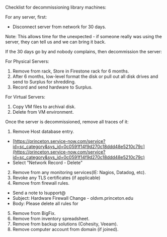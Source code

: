 Checklist for decommissioning library machines:

For any server, first:

* Disconnect server from network for 30 days.

Note: This allows time for the unexpected - if someone really was using the server, they can tell us and we can bring it back.

If the 30 days go by and nobody complains, then decommission the server:

For Physical Servers:
1. Remove from rack, Store in Firestone rack for 6 months.
2. After 6 months, low-level format the disk or pull out all disk drives and send to Surplus for shredding.
3. Record and send hardware to Surplus.

For Virtual Servers:
1. Copy VM files to archival disk.
2. Delete from VM environment.

Once the server is decommissioned, remove all traces of it:
1. Remove Host database entry.
  * [https://princeton.service-now.com/service?id=sc_category&sys_id=0c0591f14f9d270c18ddd48e5210c79c](https://princeton.service-now.com/service?id=sc_category&sys_id=0c0591f14f9d270c18ddd48e5210c79c)
  * Select "Network Record - Delete"
2. Remove from any monitoring services(IE: Nagios, Datadog, etc).
3. Revoke any TLS certificates (if applicable)
4. Remove from firewall rules.
  * Send a note to lsupport@ 
  * Subject: Hardware Firewall Change - oldvm.princeton.edu
  * Body: Please delete all rules for
5. Remove from BigFix.
6. Remove from inventory spreadsheet.
7. Remove from backup solutions (Cohesity, Veeam).
8. Remove computer account from domain (if joined).
